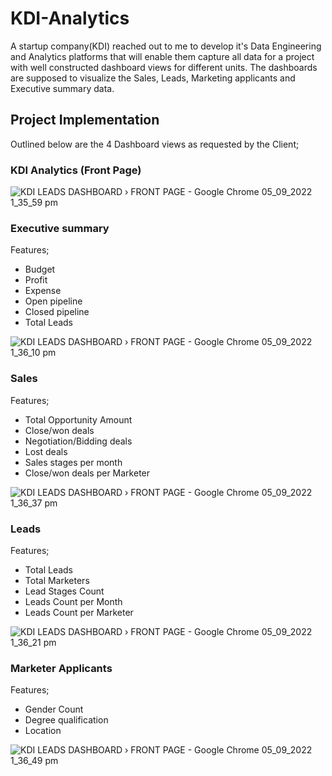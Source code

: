 # KDI-Analytics
A startup company(KDI) reached out to me to develop it's Data Engineering and Analytics platforms that will enable them capture all data for a project with well constructed dashboard views for different units. The dashboards are supposed to visualize the Sales, Leads, Marketing applicants and Executive summary data. 
## Project Implementation
Outlined below are the 4 Dashboard views as requested by the Client;
### KDI Analytics (Front Page)
![KDI LEADS DASHBOARD › FRONT PAGE - Google Chrome 05_09_2022 1_35_59 pm](https://user-images.githubusercontent.com/66309302/188476143-25dc4236-2002-4c72-b441-d34331baf31c.png)

### Executive summary
Features;
* Budget
* Profit
* Expense
* Open pipeline
* Closed pipeline
* Total Leads

![KDI LEADS DASHBOARD › FRONT PAGE - Google Chrome 05_09_2022 1_36_10 pm](https://user-images.githubusercontent.com/66309302/188476811-56f30eda-2910-4c35-be40-a8d9743bcbd3.png)

### Sales
Features;
* Total Opportunity Amount
* Close/won deals
* Negotiation/Bidding deals
* Lost deals
* Sales stages per month
* Close/won deals per Marketer

![KDI LEADS DASHBOARD › FRONT PAGE - Google Chrome 05_09_2022 1_36_37 pm](https://user-images.githubusercontent.com/66309302/188479932-0f63f238-011b-4cdd-aeb3-0cb7681c98ca.png)

### Leads
Features;
* Total Leads
* Total Marketers
* Lead Stages Count
* Leads Count per Month
* Leads Count per Marketer

![KDI LEADS DASHBOARD › FRONT PAGE - Google Chrome 05_09_2022 1_36_21 pm](https://user-images.githubusercontent.com/66309302/188479735-ecf90913-f5c8-4723-989e-d1f8148e3805.png)

### Marketer Applicants
Features;
* Gender Count
* Degree qualification
* Location 
   
![KDI LEADS DASHBOARD › FRONT PAGE - Google Chrome 05_09_2022 1_36_49 pm](https://user-images.githubusercontent.com/66309302/188480675-bf224d13-41d3-4b02-afbe-1454629a6554.png)
